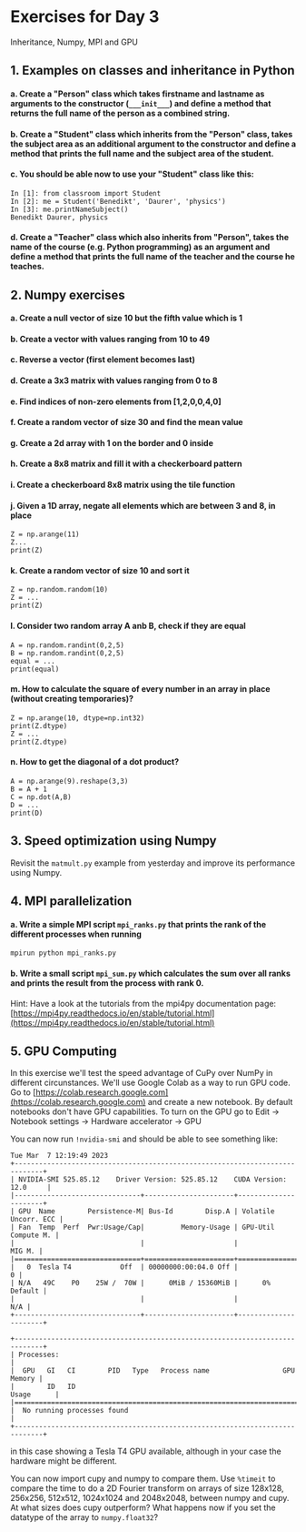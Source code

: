 # Exercises for Day 3
Inheritance, Numpy, MPI and GPU

## 1. Examples on classes and inheritance in Python

#### a. Create a "Person" class which takes firstname and lastname as arguments to the constructor (```___init___```) and define a method that returns the full name of the person as a combined string.

#### b. Create a "Student" class which inherits from the "Person" class, takes the subject area as an additional argument to the constructor and define a method that prints the full name and the subject area of the student.

#### c. You should be able now to use your "Student" class like this:
```
In [1]: from classroom import Student
In [2]: me = Student('Benedikt', 'Daurer', 'physics') 
In [3]: me.printNameSubject() 
Benedikt Daurer, physics
```

#### d. Create a "Teacher" class which also inherits from "Person", takes the name of the course (e.g. Python programming) as an argument and define a method that prints the full name of the teacher and the course he teaches.


## 2. Numpy exercises

#### a. Create a null vector of size 10 but the fifth value which is 1

#### b. Create a vector with values ranging from 10 to 49

#### c. Reverse a vector (first element becomes last) 

#### d. Create a 3x3 matrix with values ranging from 0 to 8

#### e. Find indices of non-zero elements from [1,2,0,0,4,0]

#### f. Create a random vector of size 30 and find the mean value

#### g. Create a 2d array with 1 on the border and 0 inside

#### h. Create a 8x8 matrix and fill it with a checkerboard pattern

#### i. Create a checkerboard 8x8 matrix using the tile function

#### j. Given a 1D array, negate all elements which are between 3 and 8, in place
```
Z = np.arange(11)
Z...
print(Z)
```

#### k. Create a random vector of size 10 and sort it
```
Z = np.random.random(10)
Z = ...
print(Z)
```

#### l. Consider two random array A anb B, check if they are equal
```
A = np.random.randint(0,2,5)
B = np.random.randint(0,2,5)
equal = ...
print(equal)
```

#### m. How to calculate the square of every number in an array in place (without creating temporaries)?
```
Z = np.arange(10, dtype=np.int32)
print(Z.dtype)
Z = ...
print(Z.dtype)
```

#### n. How to get the diagonal of a dot product?
```
A = np.arange(9).reshape(3,3)
B = A + 1
C = np.dot(A,B)
D = ...
print(D)
```

## 3. Speed optimization using Numpy
Revisit the ```matmult.py``` example from yesterday and improve its performance using Numpy.

## 4. MPI parallelization

#### a. Write a simple MPI script ```mpi_ranks.py``` that prints the rank of the different processes when running 
```
mpirun python mpi_ranks.py
```

#### b. Write a small script ```mpi_sum.py``` which calculates the sum over all ranks and prints the result from the process with rank 0.
Hint: Have a look at the tutorials from the mpi4py documentation page: [https://mpi4py.readthedocs.io/en/stable/tutorial.html](https://mpi4py.readthedocs.io/en/stable/tutorial.html)


## 5. GPU Computing
In this exercise we'll test the speed advantage of CuPy over NumPy in different circunstances.
We'll use Google Colab as a way to run GPU code.
Go to [https://colab.research.google.com](https://colab.research.google.com) and create a new notebook.
By default notebooks don't have GPU capabilities. To turn on the GPU go to Edit -> Notebook settings -> Hardware accelerator -> GPU

You can now run `!nvidia-smi` and should be able to see something like:
```
Tue Mar  7 12:19:49 2023       
+-----------------------------------------------------------------------------+
| NVIDIA-SMI 525.85.12    Driver Version: 525.85.12    CUDA Version: 12.0     |
|-------------------------------+----------------------+----------------------+
| GPU  Name        Persistence-M| Bus-Id        Disp.A | Volatile Uncorr. ECC |
| Fan  Temp  Perf  Pwr:Usage/Cap|         Memory-Usage | GPU-Util  Compute M. |
|                               |                      |               MIG M. |
|===============================+======================+======================|
|   0  Tesla T4            Off  | 00000000:00:04.0 Off |                    0 |
| N/A   49C    P0    25W /  70W |      0MiB / 15360MiB |      0%      Default |
|                               |                      |                  N/A |
+-------------------------------+----------------------+----------------------+
                                                                               
+-----------------------------------------------------------------------------+
| Processes:                                                                  |
|  GPU   GI   CI        PID   Type   Process name                  GPU Memory |
|        ID   ID                                                   Usage      |
|=============================================================================|
|  No running processes found                                                 |
+-----------------------------------------------------------------------------+
```
in this case showing a Tesla T4 GPU available, although in your case the hardware might be different.

You can now import cupy and numpy to compare them.
Use `%timeit` to compare the time to do a 2D Fourier transform on arrays of size 128x128, 256x256, 512x512, 1024x1024 and 2048x2048, between numpy and cupy.
At what sizes does cupy outperform?
What happens now if you set the datatype of the array to `numpy.float32`?

